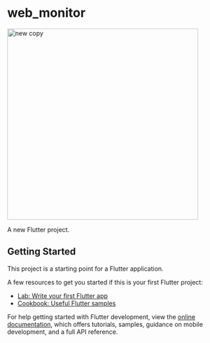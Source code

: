 # web_monitor

<img width="436" alt="new copy" src="https://user-images.githubusercontent.com/43464944/205805179-7b25eee2-8b06-449f-8fb8-e2c8575e9e32.png">


A new Flutter project.

## Getting Started

This project is a starting point for a Flutter application.

A few resources to get you started if this is your first Flutter project:

- [Lab: Write your first Flutter app](https://docs.flutter.dev/get-started/codelab)
- [Cookbook: Useful Flutter samples](https://docs.flutter.dev/cookbook)

For help getting started with Flutter development, view the
[online documentation](https://docs.flutter.dev/), which offers tutorials,
samples, guidance on mobile development, and a full API reference.
